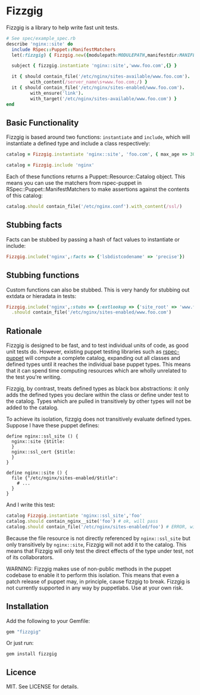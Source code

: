 # Fizzgig

Fizzgig is a library to help write fast unit tests.

```ruby
# See spec/example_spec.rb
describe 'nginx::site' do
  include RSpec::Puppet::ManifestMatchers
  let(:fizzgig) { Fizzgig.new({modulepath:MODULEPATH,manifestdir:MANIFESTDIR}) }

  subject { fizzgig.instantiate 'nginx::site','www.foo.com',{} }

  it { should contain_file('/etc/nginx/sites-available/www.foo.com').
         with_content(/server_name\s+www.foo.com;/) }
  it { should contain_file('/etc/nginx/sites-enabled/www.foo.com').
         with_ensure('link').
         with_target('/etc/nginx/sites-available/www.foo.com') }
end
```

## Basic Functionality

Fizzgig is based around two functions: `instantiate` and `include`,
which will instantiate a defined type and include a class
respectively:

```ruby
catalog = Fizzgig.instantiate 'nginx::site', 'foo.com', { max_age => 300 }
```

```ruby
catalog = Fizzgig.include 'nginx'
```

Each of these functions returns a Puppet::Resource::Catalog
object. This means you can use the matchers from rspec-puppet in
RSpec::Puppet::ManifestMatchers to make assertions against the
contents of this catalog:

```ruby
catalog.should contain_file('/etc/nginx.conf').with_content(/ssl/)
```

## Stubbing facts

Facts can be stubbed by passing a hash of fact values to instantiate
or include:

```ruby
Fizzgig.include('nginx',:facts => {'lsbdistcodename' => 'precise'})
```

## Stubbing functions

Custom functions can also be stubbed. This is very handy for stubbing
out extdata or hieradata in tests:

```ruby
Fizzgig.include('nginx',:stubs => {:extlookup => {'site_root' => 'www.foo.com'}})
  .should contain_file('/etc/nginx/sites-enabled/www.foo.com')
```

## Rationale

Fizzgig is designed to be fast, and to test individual units of code,
as good unit tests do. However, existing puppet testing libraries such
as [rspec-puppet][] will compute a complete catalog, expanding out all
classes and defined types until it reaches the individual base puppet
types. This means that it can spend time computing resources which are
wholly unrelated to the test you're writing.

Fizzgig, by contrast, treats defined types as black box abstractions:
it only adds the defined types you declare within the class or define
under test to the catalog. Types which are pulled in transitively by
other types will not be added to the catalog.

To achieve its isolation, fizzgig does not transitively evaluate
defined types. Suppose I have these puppet defines:

```puppet
define nginx::ssl_site () {
  nginx::site {$title:
  }
  nginx::ssl_cert {$title:
  }
}

define nginx::site () {
  file {"/etc/nginx/sites-enabled/$title":
    # ...
  }
}
```

And I write this test:

```ruby
catalog Fizzgig.instantiate 'nginx::ssl_site','foo'
catalog.should contain_nginx__site('foo') # ok, will pass
catalog.should contain_file('/etc/nginx/sites-enabled/foo') # ERROR, will fail
```

Because the file resource is not directly referenced by
`nginx::ssl_site` but only transitively by `nginx::site`, Fizzgig will
not add it to the catalog. This means that Fizzgig will only test the
direct effects of the type under test, not of its collaborators.


WARNING: Fizzgig makes use of non-public methods in the puppet
codebase to enable it to perform this isolation. This means that even
a patch release of puppet may, in principle, cause fizzgig to
break. Fizzgig is not currently supported in any way by
puppetlabs. Use at your own risk.

## Installation

Add the following to your Gemfile:

```ruby
gem "fizzgig"
```

Or just run:

```
gem install fizzgig
```

## Licence

MIT. See LICENSE for details.

[rspec-puppet]: https://github.com/rodjek/rspec-puppet
